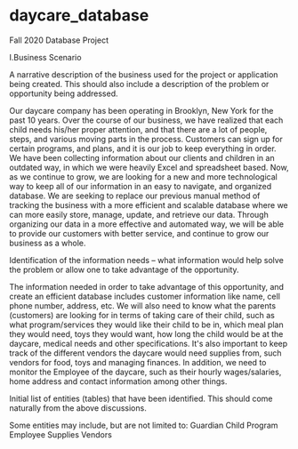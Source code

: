 # daycare_database
Fall 2020 Database Project

I.Business Scenario
 
A narrative description of the business used for the project or application being created. This should also include a description of the problem or opportunity being addressed.

Our daycare company has been operating in Brooklyn, New York for the past 10 years. Over the course of our business, we have realized that each child needs his/her proper attention, and that there are a lot of people, steps, and various moving parts in the process. Customers can sign up for certain programs, and plans, and it is our job to keep everything in order. We have been collecting information about our clients and children in an outdated way, in which we were heavily Excel and spreadsheet based. Now, as we continue to grow, we are looking for a new and more technological way to keep all of our information in an easy to navigate, and organized database. We are seeking to replace our previous manual method of tracking the business with a more efficient and scalable database where we can more easily store, manage, update, and retrieve our data. Through organizing our data in a more effective and automated way, we will be able to provide our customers with better service, and continue to grow our business as a whole. 

Identification of the information needs – what information would help solve the problem or allow one to take advantage of the opportunity.

The information needed in order to take advantage of this opportunity, and create an efficient database includes customer information like name, cell phone number, address, etc. We will also need to know what the parents (customers) are looking for in terms of taking care of their child, such as what program/services they would like their child to be in, which meal plan they would need, toys they would want, how long the child would be at the daycare, medical needs and other specifications. It's also important to keep track of the different vendors the daycare would need supplies from, such vendors for food, toys and managing finances. In addition, we need to monitor the Employee of the daycare, such as their hourly wages/salaries, home address and contact information among other things.

Initial list of entities (tables) that have been identified. This should come naturally from the above discussions.

Some entities may include, but are not limited to:
Guardian
Child
Program
Employee
Supplies
Vendors 



